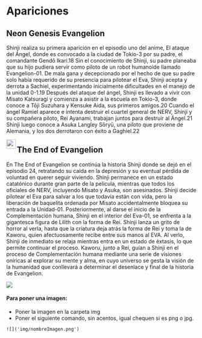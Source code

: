 # Apariciones
 
## Neon Genesis Evangelion

Shinji realiza su primera aparición en el episodio uno del anime, El ataque del Ángel, donde es convocado a la ciudad de Tokio-3 por su padre, el comandante Gendō Ikari.18​ Sin el conocimiento de Shinji, su padre planeaba que su hijo pudiera servir como piloto de un robot humanoide llamado Evangelion-01. De mala gana y decepcionado por el hecho de que su padre solo había requerido de su presencia para pilotear el Eva, Shinji acepta y derrota a Sachiel, experimentando inicialmente dificultades en el manejo de la unidad 0-1.19​ Después del ataque del ángel, Shinji es llevado a vivir con Misato Katsuragi y comienza a asistir a la escuela en Tokio-3, donde conoce a Tōji Suzuhara y Kensuke Aida, sus primeros amigos.20​ Cuando el ángel Ramiel aparece e intenta destruir el cuartel general de NERV, Shinji y su compañera piloto, Rei Ayanami, trabajan juntos para destruir al Ángel.21​ Shinji luego conoce a Asuka Langley Sōryū, una piloto que proviene de Alemania, y los dos derrotaron con éxito a Gaghiel.22​

<p>
   <img src="https://i.blogs.es/0bbe7c/netflix-neon-genesis-evangelion-espinof-ver-en-orden/840_560.jpg" align = "left"  width = "25" /> 
</p>


## The End of Evangelion

En The End of Evangelion se continúa la historia Shinji donde se dejó en el episodio 24, retratando su caída en la depresión y su eventual pérdida de voluntad en querer seguir viviendo. Shinji permanece en un estado catatónico durante gran parte de la película, mientras que todos los oficiales de NERV, incluyendo Misato y Asuka, son asesinados. Shinji decide pilotear el Eva para salvar a los que todavía están con vida, pero la liberación de baquelita ordenada por Misato accidentalmente bloquea su entrada a la Unidad-01. Posteriormente, al darse el inicio de la Complementación humana, Shinji en el interior del Eva-01, se enfrenta a la gigantesca figura de Lilith con la forma de Rei. Shinji lanza un grito de horror al verla, hasta que la criatura deja atrás la forma de Rei y toma la de Kaworu, quien afectuosamente recibe entre sus manos al EVA. Al verlo, Shinji de inmediato se relaja mientras entra en un estado de éxtasis, lo que permite continuar el proceso. Kaworu, junto a Rei, guían a Shinji en el proceso de Complementación humana mediante una serie de visiones oníricas al explorar su mente y alma, en cuyo universo se gesta la visión de la humanidad que conllevará a determinar el desenlace y final de la historia de Evangelion.

<p>
   <img src="https://static.wikia.nocookie.net/evangelion/images/1/18/Eva_theend.jpg/revision/latest?cb=20110607194500&path-prefix=es"  aling = "right2  width = "25" />
</p>


#### Para poner una imagen: 

- Poner la imagen en la carpeta img
- Poner el siguiente comando, sin acentos, igual chequen si es png o jpg.

`![]('img/nombreImagen.png')`
